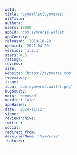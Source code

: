 ```yaml
---
wsId: 
title: 'SymWallet(SymVerse)'
altTitle: 
authors: 
users: 10000
appId: 'com.symverse.wallet'
appCountry: 
released: '2019-10-29'
updated: '2021-04-20'
version: '1.2.1'
stars: 4.5
ratings: 
reviews: 
size: 
website: 'https://symverse.com'
repository: 
issue: 
icon: 'com.symverse.wallet.png'
bugbounty: 
meta: 'removed'
verdict: 'wip'
appHashes: 
date: '2024-11-12'
signer: 
reviewArchive: 
twitter: 
social: 
redirect_from: 
developerName: 'SymVerse'
features: 

---
```


